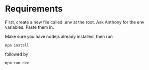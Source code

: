 # Requirements

First, create a new file called .env at the root. Ask Anthony for the env variables. Paste them in.

Make sure you have nodejs already installed, then run

`npm install`

followed by

`npm run dev`